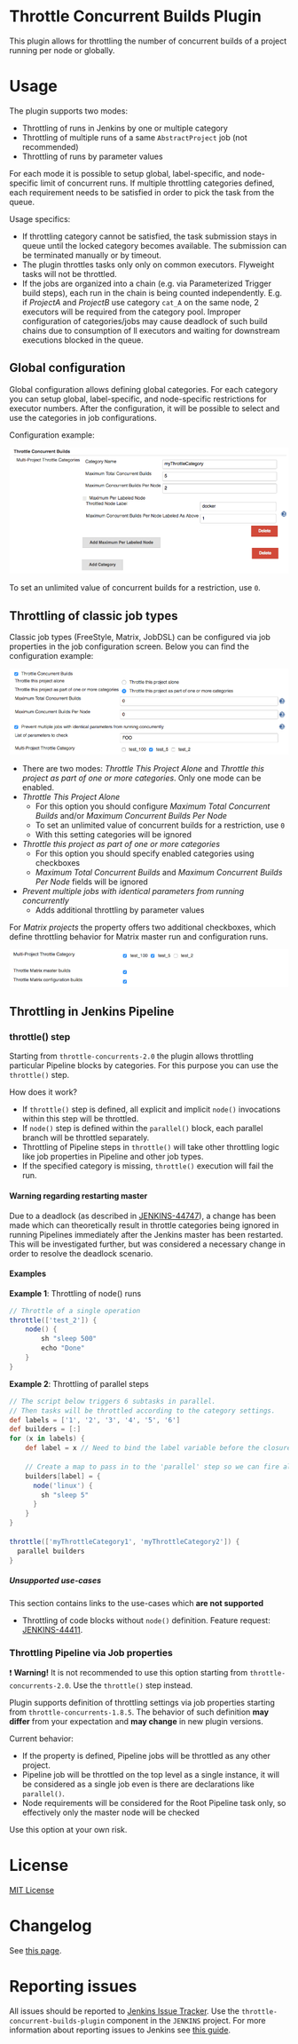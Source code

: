Throttle Concurrent Builds Plugin
=== 

This plugin allows for throttling the number of concurrent builds of a project running per node or globally.

# Usage

The plugin supports two modes:

* Throttling of runs in Jenkins by one or multiple category
* Throttling of multiple runs of a same `AbstractProject` job (not recommended)
* Throttling of runs by parameter values

For each mode it is possible to setup global, label-specific, and node-specific limit of concurrent runs.
If multiple throttling categories defined, each requirement needs to be satisfied in order to pick the task from the queue.

Usage specifics:

* If throttling category cannot be satisfied, the task submission stays in queue until
the locked category becomes available. 
The submission can be terminated manually or by timeout.
* The plugin throttles tasks only only on common executors. 
Flyweight tasks will not be throttled.
* If the jobs are organized into a chain (e.g. via Parameterized Trigger build steps), each run in the chain is being counted independently.
E.g. if _ProjectA_ and _ProjectB_ use category `cat_A` on the same node, 2 executors will be required from the category pool.
Improper configuration of categories/jobs may cause deadlock of such build chains due to consumption of ll executors and waiting for downstream executions blocked in the queue.

## Global configuration

Global configuration allows defining global categories.
For each category you can setup global, label-specific, and node-specific restrictions for executor numbers.
After the configuration, it will be possible to select and use the categories in job configurations.

Configuration example:

![Global Category Configuration](doc/images/global_categoryConfig.png)

To set an unlimited value of concurrent builds for a restriction, use `0`.

## Throttling of classic job types

Classic job types (FreeStyle, Matrix, JobDSL) can be configured via job properties in the job configuration screen. 
Below you can find the configuration example:

![Throttle Job Property](doc/images/abstractProject_jobProperty.png)

* There are two modes: _Throttle This Project Alone_ and _Throttle this project as part of one or more categories_. 
Only one mode can be enabled. 
* _Throttle This Project Alone_
  * For this option you should configure _Maximum Total Concurrent Builds_ and/or _Maximum Concurrent Builds Per Node_
  * To set an unlimited value of concurrent builds for a restriction, use `0`
  * With this setting categories will be ignored
* _Throttle this project as part of one or more categories_
  * For this option you should specify enabled categories using checkboxes
  * _Maximum Total Concurrent Builds_ and _Maximum Concurrent Builds Per Node_ fields will be ignored
* _Prevent multiple jobs with identical parameters from running concurrently_
  * Adds additional throttling by parameter values

For _Matrix projects_ the property offers two additional checkboxes, 
which define throttling behavior for Matrix master run and configuration runs. 

![Throttle Job Property for Matrix](doc/images/abstractProject_matrixFlags.png)

## Throttling in Jenkins Pipeline

<!--TODO: Remove warning once JENKINS-31801 is integrated-->

### throttle() step

Starting from `throttle-concurrents-2.0` the plugin allows throttling particular Pipeline blocks by categories.
For this purpose you can use the `throttle()` step.

How does it work?

* If `throttle()` step is defined, all explicit and implicit `node()` invocations within this step will be throttled.
* If `node()` step is defined within the `parallel()` block, each parallel branch will be throttled separately.
* Throttling of Pipeline steps in `throttle()` will take other throttling logic like job properties in Pipeline and other job types.
* If the specified category is missing, `throttle()` execution will fail the run.

#### Warning regarding restarting master

Due to a deadlock (as described in [JENKINS-44747](https://issues.jenkins-ci.org/browse/JENKINS-44747)), a change has 
been made which can theoretically result in throttle categories being ignored in running Pipelines immediately after the 
Jenkins master has been restarted. This will be investigated further, but was considered a necessary change in order to 
resolve the deadlock scenario.

#### Examples

**Example 1**: Throttling of node() runs

```groovy
// Throttle of a single operation
throttle(['test_2']) {
    node() {
        sh "sleep 500"
        echo "Done"
    }
}
```

**Example 2**: Throttling of parallel steps

```groovy
// The script below triggers 6 subtasks in parallel.
// Then tasks will be throttled according to the category settings.
def labels = ['1', '2', '3', '4', '5', '6'] 
def builders = [:]
for (x in labels) {
    def label = x // Need to bind the label variable before the closure 

    // Create a map to pass in to the 'parallel' step so we can fire all the builds at once
    builders[label] = {
      node('linux') {
        sh "sleep 5"
      }
    }
}

throttle(['myThrottleCategory1', 'myThrottleCategory2']) {
  parallel builders
}
```

##### Unsupported use-cases

This section contains links to the use-cases which **are not supported**

* Throttling of code blocks without `node()` definition.
Feature request:   [JENKINS-44411](https://issues.jenkins-ci.org/browse/JENKINS-44411).


### Throttling Pipeline via Job properties

:exclamation: **Warning!** It is not recommended to use this option starting from `throttle-concurrents-2.0`.
Use the `throttle()` step instead.

Plugin supports definition of throttling settings via job properties starting from `throttle-concurrents-1.8.5`. 
The behavior of such definition **may differ** from your expectation and **may change** in new plugin versions.

Current behavior:

* If the property is defined, Pipeline jobs will be throttled as any other project.
* Pipeline job will be throttled on the top level as a single instance, it will be considered as a single job even is there are declarations like `parallel()`.
* Node requirements will be considered for the Root Pipeline task only, so effectively only the master node will be checked

Use this option at your own risk.

# License

[MIT License](http://www.opensource.org/licenses/mit-license.php)


# Changelog

See [this page](CHANGELOG.md).

# Reporting issues

All issues should be reported to [Jenkins Issue Tracker](https://issues.jenkins-ci.org/secure/Dashboard.jspa).
Use the `throttle-concurrent-builds-plugin` component in the `JENKINS` project.
For more information about reporting issues to Jenkins see [this guide](https://wiki.jenkins-ci.org/display/JENKINS/How+to+report+an+issue).



